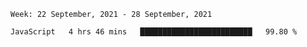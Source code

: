 <!--START_SECTION:waka-->
```text
Week: 22 September, 2021 - 28 September, 2021

JavaScript   4 hrs 46 mins   █████████████████████████   99.80 % 
```
<!--END_SECTION:waka-->
